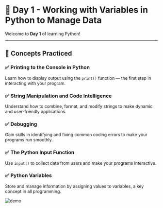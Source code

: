 # 📘 Day 1 - Working with Variables in Python to Manage Data

Welcome to **Day 1** of learning Python! 

---

## 🧠 Concepts Practiced

### ✅ Printing to the Console in Python
Learn how to display output using the `print()` function — the first step in interacting with your program.

### ✅ String Manipulation and Code Intelligence
Understand how to combine, format, and modify strings to make dynamic and user-friendly applications.

### ✅ Debugging
Gain skills in identifying and fixing common coding errors to make your programs run smoothly.

### ✅ The Python Input Function
Use `input()` to collect data from users and make your programs interactive.

### ✅ Python Variables
Store and manage information by assigning values to variables, a key concept in all programming.

![demo](https://github.com/user-attachments/assets/fb1030cb-69dd-4e8c-9d70-0cda84a35b6a)
